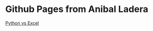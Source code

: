 # Github Pages from Anibal Ladera

[Python vs Excel](https://telegra.ph/Python-vs-Excel-Procesamiento-archivos-csv-10-03)
